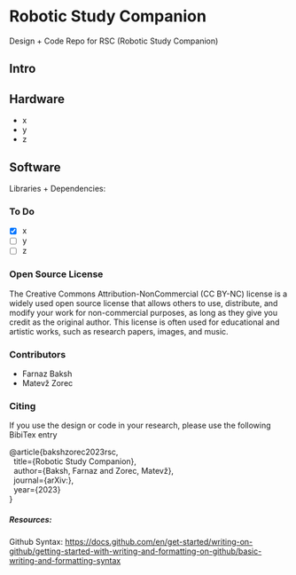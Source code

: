 # Robotic Study Companion
Design + Code Repo for RSC (Robotic Study Companion)

## Intro 

## Hardware 
* x
* y 
* z  

## Software
Libraries + Dependencies:


### To Do
- [x]  x
- [ ] y
- [ ] z

### Open Source License  
The Creative Commons Attribution-NonCommercial (CC BY-NC) license is a widely used open source license that allows others to use, distribute, and modify your work for non-commercial purposes, as long as they give you credit as the original author. 
This license is often used for educational and artistic works, such as research papers, images, and music.

### Contributors
* Farnaz Baksh
* Matevž Zorec

### Citing
If you use the design or code in your research, please use the following BibiTex entry 

@article{bakshzorec2023rsc,  
&nbsp; title={Robotic Study Companion},  
&nbsp; author={Baksh, Farnaz and Zorec, Matevž},  
&nbsp; journal={arXiv:},  
&nbsp; year={2023}  
}

##### Resources:
Github Syntax: https://docs.github.com/en/get-started/writing-on-github/getting-started-with-writing-and-formatting-on-github/basic-writing-and-formatting-syntax

